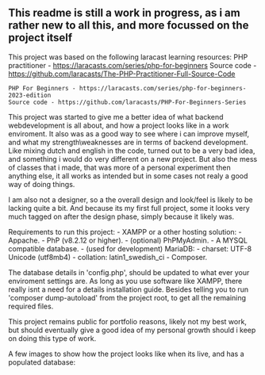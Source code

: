 ## This readme is still a work in progress, as i am rather new to all this, and more focussed on the project itself

This project was based on the following laracast learning resources:
	PHP practitioner - https://laracasts.com/series/php-for-beginners
	Source code - https://github.com/laracasts/The-PHP-Practitioner-Full-Source-Code
	
	PHP For Beginners - https://laracasts.com/series/php-for-beginners-2023-edition
	Source code - https://github.com/laracasts/PHP-For-Beginners-Series

This project was started to give me a better idea of what backend webdevelopment is all about, and how a project looks like in a work enviroment.
It also was as a good way to see where i can improve myself, and what my strength\weaknesses are in terms of backend development.
Like mixing dutch and english in the code, turned out to be a very bad idea, and something i would do very different on a new project.
But also the mess of classes that i made, that was more of a personal experiment then anything else, it all works as intended but in some cases not realy a good way of doing things.

I am also not a designer, so a the overall design and look/feel is likely to be lacking quite a bit.
And because its my first full project, some it looks very much tagged on after the design phase, simply because it likely was.

Requirements to run this project:
	- XAMPP or a other hosting solution:
		- Appache.
		- PhP (v8.2.12 or higher).
		- (optional) PhPMyAdmin.
	- A MYSQL compatible database.
		- (used for development) MariaDB:
			- charset: UTF-8 Unicode (utf8mb4) 
			- collation: latin1_swedish_ci
	- Composer.

The database details in 'config.php', should be updated to what ever your enviroment settings are.
As long as you use software like XAMPP, there really isnt a need for a details installation guide.
Besides telling you to run 'composer dump-autoload' from the project root, to get all the remaining required files.

This project remains public for portfolio reasons, likely not my best work, but should eventually give a good idea of my personal growth should i keep on doing this type of work.

A few images to show how the project looks like when its live, and has a populated database:
